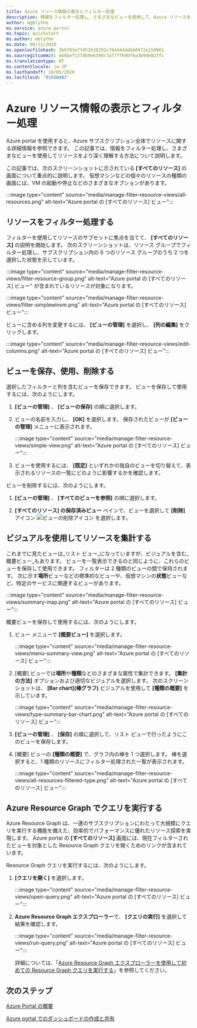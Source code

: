 ```yaml
---
title: Azure リソース情報の表示とフィルター処理
description: 情報をフィルター処理し、さまざまなビューを使用して、Azure リソースをより深く理解します。
author: mgblythe
ms.service: azure-portal
ms.topic: quickstart
ms.author: mblythe
ms.date: 09/11/2020
ms.openlocfilehash: 3b9783e7f452b38292c784d44ddb60672e150961
ms.sourcegitcommit: eb6bef1274b9e6390c7a77ff69bf6a3b94e827fc
ms.translationtype: HT
ms.contentlocale: ja-JP
ms.lasthandoff: 10/05/2020
ms.locfileid: "91650402"
---
```

# <a name="view-and-filter-azure-resource-information"></a>Azure リソース情報の表示とフィルター処理

Azure portal を使用すると、Azure サブスクリプション全体でリソースに関する詳細情報を参照できます。 この記事では、情報をフィルター処理し、さまざまなビューを使用してリソースをより深く理解する方法について説明します。

この記事では、次のスクリーンショットに示されている **[すべてのリソース]** の画面について重点的に説明します。 仮想マシンなどの個々のリソースの種類の画面には、VM の起動や停止などのさまざまなオプションがあります。

:::image type="content" source="media/manage-filter-resource-views/all-resources.png" alt-text="Azure portal の [すべてのリソース] ビュー":::

## <a name="filter-resources"></a>リソースをフィルター処理する

フィルターを使用してリソースのサブセットに焦点を当てて、 **[すべてのリソース]** の説明を開始します。 次のスクリーンショットは、リソース グループでフィルター処理し、サブスクリプション内の 6 つのリソース グループのうち 2 つを選択した状態を示しています。

:::image type="content" source="media/manage-filter-resource-views/filter-resource-group.png" alt-text="Azure portal の [すべてのリソース] ビュー" が含まれているリソースが対象になります。

:::image type="content" source="media/manage-filter-resource-views/filter-simplewinvm.png" alt-text="Azure portal の [すべてのリソース] ビュー":::

ビューに含める列を変更するには、 **[ビューの管理]** を選択し、 **[列の編集]** をクリックします。

:::image type="content" source="media/manage-filter-resource-views/edit-columns.png" alt-text="Azure portal の [すべてのリソース] ビュー":::

## <a name="save-use-and-delete-views"></a>ビューを保存、使用、削除する

選択したフィルターと列を含むビューを保存できます。 ビューを保存して使用するには、次のようにします。

1. **[ビューの管理]** 、 **[ビューの保存]** の順に選択します。

1. ビューの名前を入力し、 **[OK]** を選択します。 保存されたビューが **[ビューの管理]** メニューに表示されます。

    :::image type="content" source="media/manage-filter-resource-views/simple-view.png" alt-text="Azure portal の [すべてのリソース] ビュー":::

1. ビューを使用するには、 **[既定]** といずれかの独自のビューを切り替えて、表示されるリソースの一覧にどのように影響するかを確認します。

ビューを削除するには、次のようにします。

1. **[ビューの管理]** 、 **[すべてのビューを参照]** の順に選択します。

1. **[すべてのリソース] の保存済みビュー** ペインで、ビューを選択して **[削除]** アイコン ![ビューの削除アイコン](media/manage-filter-resource-views/icon-delete.png) を選択します。

## <a name="summarize-resources-with-visuals"></a>ビジュアルを使用してリソースを集計する

これまでに見たビューは_リスト ビュー_になっていますが、ビジュアルを含む_概要ビュー_もあります。 ビューを一覧表示できるのと同じように、これらのビューを保存して使用できます。 フィルターは 2 種類のビューの間で保持されます。 次に示す**場所**ビューなどの標準的なビューや、仮想マシンの**状態**ビューなど、特定のサービスに関連するビューがあります。

:::image type="content" source="media/manage-filter-resource-views/summary-map.png" alt-text="Azure portal の [すべてのリソース] ビュー":::

概要ビューを保存して使用するには、次のようにします。

1. ビュー メニューで **[概要ビュー]** を選択します。

    :::image type="content" source="media/manage-filter-resource-views/menu-summary-view.png" alt-text="Azure portal の [すべてのリソース] ビュー":::

1. [概要] ビューでは**場所**や**種類**などのさまざまな属性で集計できます。 **[集計の方法]** オプションおよび適切なビジュアルを選択します。 次のスクリーンショットは、 **[Bar chart]\(棒グラフ\)** ビジュアルを使用して **[種類の概要]** を示しています。

    :::image type="content" source="media/manage-filter-resource-views/type-summary-bar-chart.png" alt-text="Azure portal の [すべてのリソース] ビュー":::

1. **[ビューの管理]** 、 **[保存]** の順に選択して、リスト ビューで行ったようにこのビューを保存します。

1. [概要] ビューの **[種類の概要]** で、グラフ内の棒を 1 つ選択します。 棒を選択すると、1 種類のリソースにフィルター処理された一覧が表示されます。

    :::image type="content" source="media/manage-filter-resource-views/all-resources-filtered-type.png" alt-text="Azure portal の [すべてのリソース] ビュー":::

## <a name="run-queries-in-azure-resource-graph"></a>Azure Resource Graph でクエリを実行する

Azure Resource Graph は、一連のサブスクリプションにわたって大規模にクエリを実行する機能を備えた、効率的でパフォーマンスに優れたリソース探索を実現します。 Azure portal の **[すべてのリソース]** 画面には、現在フィルターされたビューを対象とした Resource Graph クエリを開くためのリンクが含まれています。

Resource Graph クエリを実行するには、次のようにします。

1. **[クエリを開く]** を選択します。

    :::image type="content" source="media/manage-filter-resource-views/open-query.png" alt-text="Azure portal の [すべてのリソース] ビュー":::

1. **Azure Resource Graph エクスプローラー**で、 **[クエリの実行]** を選択して結果を確認します。

    :::image type="content" source="media/manage-filter-resource-views/run-query.png" alt-text="Azure portal の [すべてのリソース] ビュー":::

    詳細については、「[Azure Resource Graph エクスプローラーを使用して初めての Resource Graph クエリを実行する](../governance/resource-graph/first-query-portal.md)」を参照してください。

## <a name="next-steps"></a>次のステップ

[Azure Portal の概要](azure-portal-overview.md)

[Azure portal でのダッシュボードの作成と共有](azure-portal-dashboards.md)
